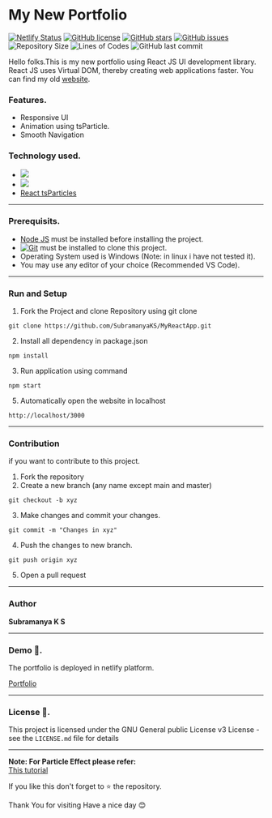 # My New Portfolio

[![Netlify Status](https://api.netlify.com/api/v1/badges/e9ea48ff-8d9e-4364-88a5-78292a8bcaf9/deploy-status)](https://app.netlify.com/sites/subramanyaks/deploys)
[![GitHub license](https://img.shields.io/github/license/SubramanyaKS/MYReactApp?style=for-the-badge)](https://github.com/SubramanyaKS/MYReactApp/blob/main/LICENCE)
[![GitHub stars](https://img.shields.io/github/stars/SubramanyaKS/MYReactApp?style=for-the-badge)](https://github.com/SubramanyaKS/MYReactApp/stargazers)
[![GitHub issues](https://img.shields.io/github/issues/SubramanyaKS/MYReactApp?style=for-the-badge)](https://github.com/SubramanyaKS/MYReactApp/issues)
![Repository Size](https://img.shields.io/github/repo-size/SubramanyaKS/MYReactApp?style=for-the-badge)
![Lines of Codes](https://img.shields.io/tokei/lines/github.com/SubramanyaKS/MYReactApp?style=for-the-badge)
![GitHub last commit](https://img.shields.io/github/last-commit/SubramanyaKS/MYReactApp?style=for-the-badge)

Hello folks.This is my new portfolio using React JS UI development library. React JS uses Virtual DOM, thereby creating web applications faster. You can find my old [website](https://subramanyaks.github.io).


### Features.

* Responsive UI
* Animation using tsParticle.
* Smooth Navigation


### Technology used.

* [<img src="https://img.shields.io/badge/React-20232A?style=for-the-badge&logo=react&logoColor=61DAFB"/>](https://reactjs.org/)
* [<img src="https://img.shields.io/badge/Bootstrap-563D7C?style=for-the-badge&logo=bootstrap&logoColor=white"/>](https://react-bootstrap.github.io/)
* [React tsParticles](https://github.com/matteobruni/tsparticles)

---

### Prerequisits.

* [Node JS](https://nodejs.org/) must be installed before installing the project.
* [![Git](https://img.shields.io/badge/git-%23F05033.svg?style=for-the-badge&logo=git&logoColor=white)](https://git-scm.com/) must be installed to clone this project.
* Operating System used is Windows  (Note: in linux i have not tested it).
* You may use any editor of your choice (Recommended VS Code).

---

### Run and Setup

1. Fork the Project and clone Repository using git clone

```
git clone https://github.com/SubramanyaKS/MyReactApp.git
```

2.  Install all dependency in package.json

```
npm install
```

3.  Run application using command

```
npm start
```

5. Automatically open the website in localhost

```
http://localhost/3000
```
---

### Contribution

if you want to contribute to this project. 

1. Fork the repository
2. Create a new branch (any name except main and master)
```
git checkout -b xyz
```
3. Make changes and commit your changes.
```
git commit -m "Changes in xyz"
```
4. Push the changes to new branch.
```
git push origin xyz
```
5. Open a pull request

---

### Author

**Subramanya K S**


---
### Demo 🚀. 

The portfolio is deployed in netlify platform.

[Portfolio](https://subramanyaks.netlify.app/)

---
### License 📄.

This project is licensed under the GNU General public License v3 License - see the `LICENSE.md` file for details


---
**Note: For Particle Effect please refer:**             
[This tutorial](https://www.youtube.com/watch?v=uuohRbc18zE)

If you like this don't forget to ⭐ the repository.


Thank You for visiting
Have a nice day 😊 
